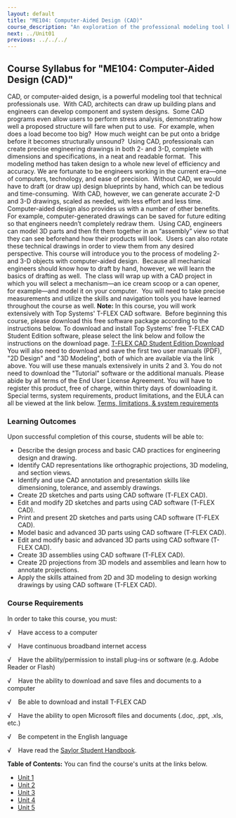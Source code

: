 ```yaml
---
layout: default
title: "ME104: Computer-Aided Design (CAD)"
course_description: "An exploration of the professional modeling tool known as Computer Aided Design (CAD). Covers engineering graphics, isometric, othographic, and pictorial representations, tolerance and dimensioning, working with computer design systems, multidimensional representations and operations, and elementary design."
next: ../Unit01
previous: ../../../
---
```

Course Syllabus for "ME104: Computer-Aided Design (CAD)"
--------------------------------------------------------

CAD, or computer-aided design, is a powerful modeling tool that
technical professionals use.  With CAD, architects can draw up building
plans and engineers can develop component and system designs.  Some CAD
programs even allow users to perform stress analysis, demonstrating how
well a proposed structure will fare when put to use.  For example, when
does a load become too big?  How much weight can be put onto a bridge
before it becomes structurally unsound?  Using CAD, professionals can
create precise engineering drawings in both 2- and 3-D, complete with
dimensions and specifications, in a neat and readable format.  This
modeling method has taken design to a whole new level of efficiency and
accuracy. We are fortunate to be engineers working in the current
era—one of computers, technology, and ease of precision.  Without CAD,
we would have to draft (or draw up) design blueprints by hand, which can
be tedious and time-consuming.  With CAD, however, we can generate
accurate 2-D and 3-D drawings, scaled as needed, with less effort and
less time.  Computer-aided design also provides us with a number of
other benefits.  For example, computer-generated drawings can be saved
for future editing so that engineers needn’t completely redraw them. 
Using CAD, engineers can model 3D parts and then fit them together in an
“assembly” view so that they can see beforehand how their products will
look.  Users can also rotate these technical drawings in order to view
them from any desired perspective. This course will introduce you to the
process of modeling 2- and 3-D objects with computer-aided design. 
Because all mechanical engineers should know how to draft by hand,
however, we will learn the basics of drafting as well.  The class will
wrap up with a CAD project in which you will select a mechanism—an ice
cream scoop or a can opener, for example—and model it on your computer. 
You will need to take precise measurements and utilize the skills and
navigation tools you have learned throughout the course as well.
**Note:** In this course, you will work extensively with Top Systems'
T-FLEX CAD software.  Before beginning this course, please download this
free software package according to the instructions below. To download
and install Top Systems' free T-FLEX CAD Student Edition software,
please select the link below and follow the instructions on the download
page. [T-FLEX CAD Student Edition
Download](http://tflex.com/student/download.htm) You will also need to
download and save the first two user manuals (PDF), "2D Design" and "3D
Modeling", both of which are available via the link above. You will use
these manuals extensively in units 2 and 3. You do not need to download
the "Tutorial" software or the additional manuals. Please abide by all
terms of the End User License Agreement. You will have to register this
product, free of charge, within thirty days of downloading it. Special
terms, system requirements, product limitations, and the EULA can all be
viewed at the link below. [Terms, limitations, & system
requirements](http://tflex.com/student/)

### Learning Outcomes

Upon successful completion of this course, students will be able to:  
  

-   Describe the design process and basic CAD practices for engineering
    design and drawing.
-   Identify CAD representations like orthographic projections, 3D
    modeling, and section views.
-   Identify and use CAD annotation and presentation skills like
    dimensioning, tolerance, and assembly drawings.
-   Create 2D sketches and parts using CAD software (T-FLEX CAD).
-   Edit and modify 2D sketches and parts using CAD software (T-FLEX
    CAD).
-   Print and present 2D sketches and parts using CAD software (T-FLEX
    CAD).
-   Model basic and advanced 3D parts using CAD software (T-FLEX CAD).
-   Edit and modify basic and advanced 3D parts using CAD software
    (T-FLEX CAD).
-   Create 3D assemblies using CAD software (T-FLEX CAD).
-   Create 2D projections from 3D models and assemblies and learn how to
    annotate projections.
-   Apply the skills attained from 2D and 3D modeling to design working
    drawings by using CAD software (T-FLEX CAD).

### Course Requirements

In order to take this course, you must:  
  
 √    Have access to a computer  
  
 √    Have continuous broadband internet access  
  
 √    Have the ability/permission to install plug-ins or software (e.g.
Adobe Reader or Flash)  
  
 √    Have the ability to download and save files and documents to a
computer  
  
 √    Be able to download and install T-FLEX CAD  
  
 √    Have the ability to open Microsoft files and documents (.doc,
.ppt, .xls, etc.)  
  
 √    Be competent in the English language  
  
 √    Have read the [Saylor Student
Handbook](http://www.saylor.org/site/wp-content/uploads/2012/05/Saylor-StudentHandbook.pdf).  
  
**Table of Contents:** You can find the course's units at the links below.

- [Unit 1](https://legacy.saylor.org/me104/Unit01/)
- [Unit 2](https://legacy.saylor.org/me104/Unit02/)
- [Unit 3](https://legacy.saylor.org/me104/Unit03/)
- [Unit 4](https://legacy.saylor.org/me104/Unit04/)
- [Unit 5](https://legacy.saylor.org/me104/Unit05/)
